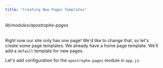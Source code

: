 ```yaml
---
title: "Creating New Pages Templates"
---
```


###### lib/modules/apostrophe-pages

Right now our site only has one page! We'd like to change that, so let's create some page templates. We already have a home page template. We'll add a `default` template for new pages.

Let's add configuration for the `apostrophe-pages` module in `app.js`:

